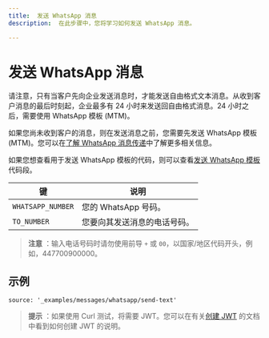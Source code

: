 ```yaml
---
title:  发送 WhatsApp 消息
description:  在此步骤中，您将学习如何发送 WhatsApp 消息。

---
```


发送 WhatsApp 消息
==============

请注意，只有当客户先向企业发送消息时，才能发送自由格式文本消息。从收到客户消息的最后时刻起，企业最多有 24 小时来发送回自由格式消息。24 小时之后，需要使用 WhatsApp 模板 (MTM)。

如果您尚未收到客户的消息，则在发送消息之前，您需要先发送 WhatsApp 模板 (MTM)。您可以在[了解 WhatsApp 消息传递](/messages/concepts/whatsapp)中了解更多相关信息。

如果您想查看用于发送 WhatsApp 模板的代码，则可以查看[发送 WhatsApp 模板](/messages/code-snippets/send-whatsapp-template)代码段。

|键 | 说明|
|-- | --|
|`WHATSAPP_NUMBER` | 您的 WhatsApp 号码。|
|`TO_NUMBER` | 您要向其发送消息的电话号码。|

> **注意** ：输入电话号码时请勿使用前导 `+` 或 `00`，以国家/地区代码开头，例如，447700900000。

示例
---

```code_snippets
source: '_examples/messages/whatsapp/send-text'
```

> **提示** ：如果使用 Curl 测试，将需要 JWT。您可以在有关[创建 JWT](/messages/code-snippets/before-you-begin#generate-a-jwt) 的文档中看到如何创建 JWT 的说明。

